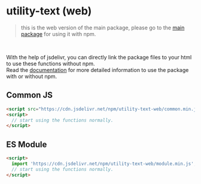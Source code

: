 # utility-text (web)
> this is the web version of the main package, please go to the [main package](https://www.npmjs.com/package/utility-text) for using it with npm.

<br>

With the help of jsdelivr, you can directly link the package files to your html to use these functions without npm.<br>Read the [documentation](https://utility-text.vercel.app/installation) for more detailed information to use the package with or without npm.

## Common JS
```html
<script src="https://cdn.jsdelivr.net/npm/utility-text-web/common.min.js"></script>
<script>
  // start using the functions normally.
</script>
```

## ES Module
```html
<script>
  import 'https://cdn.jsdelivr.net/npm/utility-text-web/module.min.js';
  // start using the functions normally.
</script>
```